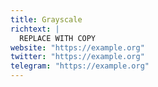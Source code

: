 ```yaml
---
title: Grayscale
richtext: |
  REPLACE WITH COPY
website: "https://example.org"
twitter: "https://example.org"
telegram: "https://example.org"
---
```

